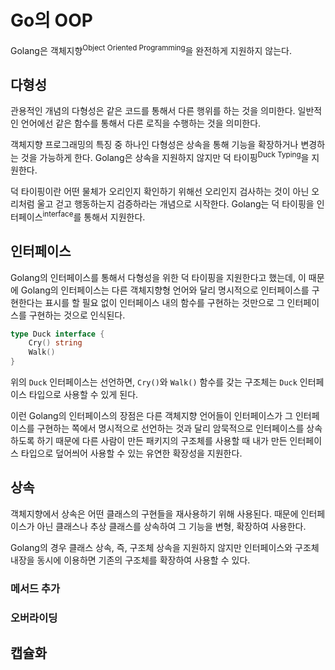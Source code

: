 # Go의 OOP

Golang은 객체지향<sup>Object Oriented Programming</sup>을 완전하게 지원하지 않는다. 

## 다형성

관용적인 개념의 다형성은 같은 코드를 통해서 다른 행위를 하는 것을 의미한다. 일반적인 언어에선 같은 함수를 통해서 다른 로직을 수행하는 것을 의미한다.

객체지향 프로그래밍의 특징 중 하나인 다형성은 상속을 통해 기능을 확장하거나 변경하는 것을 가능하게 한다. Golang은 상속을 지원하지 않지만 덕 타이핑<sup>Duck Typing</sup>을 지원한다.

덕 타이핑이란 어떤 물체가 오리인지 확인하기 위해선 오리인지 검사하는 것이 아닌 오리처럼 울고 걷고 행동하는지 검증하라는 개념으로 시작한다. Golang는 덕 타이핑을 인터페이스<sup>interface</sup>를 통해서 지원한다.

## 인터페이스

Golang의 인터페이스를 통해서 다형성을 위한 덕 타이핑을 지원한다고 했는데, 이 때문에 Golang의 인터페이스는 다른 객체지향형 언어와 달리 명시적으로 인터페이스를 구현한다는 표시를 할 필요 없이 인터페이스 내의 함수를 구현하는 것만으로 그 인터페이스를 구현하는 것으로 인식된다.

```go
type Duck interface {
    Cry() string
    Walk()
}
```

위의 `Duck` 인터페이스는 선언하면, `Cry()`와 `Walk()` 함수를 갖는 구조체는 `Duck` 인터페이스 타입으로 사용할 수 있게 된다.

이런 Golang의 인터페이스의 장점은 다른 객체지향 언어들이 인터페이스가 그 인터페이스를 구현하는 쪽에서 명시적으로 선언하는 것과 달리 암묵적으로 인터페이스를 상속하도록 하기 때문에 다른 사람이 만든 패키지의 구조체를 사용할 때 내가 만든 인터페이스 타입으로 덮어씌어 사용할 수 있는 유연한 확장성을 지원한다.

<!-- 예시가 있으면 좋을듯 -->

## 상속

객체지향에서 상속은 어떤 클래스의 구현들을 재사용하기 위해 사용된다. 때문에 인터페이스가 아닌 클래스나 추상 클래스를 상속하여 그 기능을 변형, 확장하여 사용한다.

Golang의 경우 클래스 상속, 즉, 구조체 상속을 지원하지 않지만 인터페이스와 구조체 내장을 동시에 이용하면 기존의 구조체를 확장하여 사용할 수 있다.

### 메서드 추가

### 오버라이딩

## 캡슐화